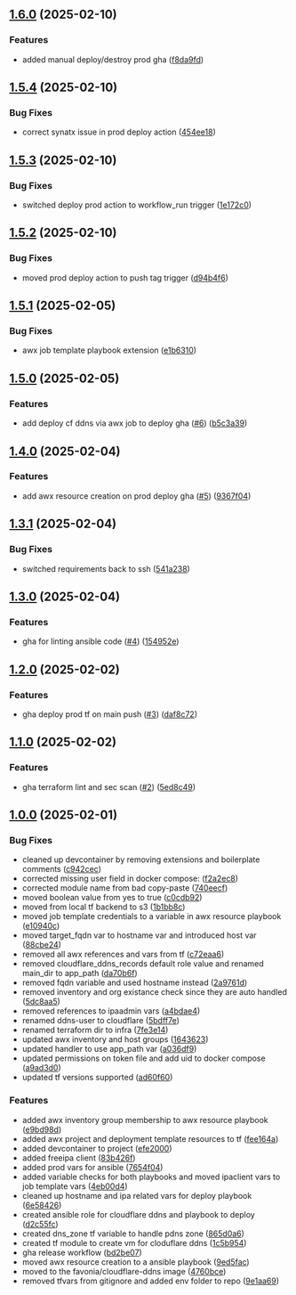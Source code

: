 ## [1.6.0](https://github.com/Knighten-Homelab/vm-cloudflare-ddns/compare/1.5.4...1.6.0) (2025-02-10)

### Features

* added manual deploy/destroy prod gha ([f8da9fd](https://github.com/Knighten-Homelab/vm-cloudflare-ddns/commit/f8da9fd54aa1f005c9cd0dd2b324c2d15e4af39e))

## [1.5.4](https://github.com/Knighten-Homelab/vm-cloudflare-ddns/compare/1.5.3...1.5.4) (2025-02-10)

### Bug Fixes

* correct synatx issue in prod deploy action ([454ee18](https://github.com/Knighten-Homelab/vm-cloudflare-ddns/commit/454ee18b8711420d994fd3d90b1910f347d51378))

## [1.5.3](https://github.com/Knighten-Homelab/vm-cloudflare-ddns/compare/1.5.2...1.5.3) (2025-02-10)

### Bug Fixes

* switched deploy prod action to workflow_run trigger ([1e172c0](https://github.com/Knighten-Homelab/vm-cloudflare-ddns/commit/1e172c0b279624003af060f0c65e6f1c95c87e73))

## [1.5.2](https://github.com/Knighten-Homelab/vm-cloudflare-ddns/compare/1.5.1...1.5.2) (2025-02-10)

### Bug Fixes

* moved prod deploy action to push tag trigger ([d94b4f6](https://github.com/Knighten-Homelab/vm-cloudflare-ddns/commit/d94b4f604c341bc9a2450b698c243f744f6fdbb5))

## [1.5.1](https://github.com/Knighten-Homelab/vm-cloudflare-ddns/compare/1.5.0...1.5.1) (2025-02-05)

### Bug Fixes

* awx job template playbook extension ([e1b6310](https://github.com/Knighten-Homelab/vm-cloudflare-ddns/commit/e1b6310fd0ca7bd9d3fa638d1f27f926071e62f4))

## [1.5.0](https://github.com/Knighten-Homelab/vm-cloudflare-ddns/compare/1.4.0...1.5.0) (2025-02-05)

### Features

* add deploy cf ddns via awx job to deploy gha ([#6](https://github.com/Knighten-Homelab/vm-cloudflare-ddns/issues/6)) ([b5c3a39](https://github.com/Knighten-Homelab/vm-cloudflare-ddns/commit/b5c3a39dfaf2c7c58f01d51851cdf1614b3c2f1c))

## [1.4.0](https://github.com/Knighten-Homelab/vm-cloudflare-ddns/compare/1.3.1...1.4.0) (2025-02-04)

### Features

* add awx resource creation on prod deploy gha ([#5](https://github.com/Knighten-Homelab/vm-cloudflare-ddns/issues/5)) ([9367f04](https://github.com/Knighten-Homelab/vm-cloudflare-ddns/commit/9367f04dfe8d80694039f133a7058f780914febf))

## [1.3.1](https://github.com/Knighten-Homelab/vm-cloudflare-ddns/compare/1.3.0...1.3.1) (2025-02-04)

### Bug Fixes

* switched requirements back to ssh ([541a238](https://github.com/Knighten-Homelab/vm-cloudflare-ddns/commit/541a23848d2c3b0f576695b576d18eb90f9d25c1))

## [1.3.0](https://github.com/Knighten-Homelab/vm-cloudflare-ddns/compare/1.2.0...1.3.0) (2025-02-04)

### Features

* gha for linting ansible code ([#4](https://github.com/Knighten-Homelab/vm-cloudflare-ddns/issues/4)) ([154952e](https://github.com/Knighten-Homelab/vm-cloudflare-ddns/commit/154952e82e41d8e3b8b3f5f5634d21aa9c8a2602))

## [1.2.0](https://github.com/Knighten-Homelab/vm-cloudflare-ddns/compare/1.1.0...1.2.0) (2025-02-02)

### Features

* gha deploy prod tf on main push ([#3](https://github.com/Knighten-Homelab/vm-cloudflare-ddns/issues/3)) ([daf8c72](https://github.com/Knighten-Homelab/vm-cloudflare-ddns/commit/daf8c727591bc7c83ea1eec9232f1ac8e56254ff))

## [1.1.0](https://github.com/Knighten-Homelab/vm-cloudflare-ddns/compare/1.0.0...1.1.0) (2025-02-02)

### Features

* gha terraform lint and sec scan ([#2](https://github.com/Knighten-Homelab/vm-cloudflare-ddns/issues/2)) ([5ed8c49](https://github.com/Knighten-Homelab/vm-cloudflare-ddns/commit/5ed8c4979f0a23bf523c5dd5b0ddaf6e3600a90c))

## [1.0.0](https://github.com/Knighten-Homelab/vm-cloudflare-ddns/compare/...1.0.0) (2025-02-01)

### Bug Fixes

* cleaned up devcontainer by removing extensions and boilerplate comments ([c942cec](https://github.com/Knighten-Homelab/vm-cloudflare-ddns/commit/c942cec535bcc287b718148e96f07999a05f8ae1))
* corrected missing user field in docker compose: ([f2a2ec8](https://github.com/Knighten-Homelab/vm-cloudflare-ddns/commit/f2a2ec8c332ba876b5a261db01a2875baf1e15c6))
* corrected module name from bad copy-paste ([740eecf](https://github.com/Knighten-Homelab/vm-cloudflare-ddns/commit/740eecf94b2f14fa7de9f8ee688895d754ff2a68))
* moved boolean value from yes to true ([c0cdb92](https://github.com/Knighten-Homelab/vm-cloudflare-ddns/commit/c0cdb928ac0e3152313dd04b72f1f6ff3e9699c9))
* moved from local tf backend to s3 ([1b1bb8c](https://github.com/Knighten-Homelab/vm-cloudflare-ddns/commit/1b1bb8c4961ae3d2f86824b94c6b46d1381f7c95))
* moved job template credentials to a variable in awx resource playbook ([e10940c](https://github.com/Knighten-Homelab/vm-cloudflare-ddns/commit/e10940c6f9dab67d5b12af437a8767ec559aa85c))
* moved target_fqdn var to hostname var and introduced host var ([88cbe24](https://github.com/Knighten-Homelab/vm-cloudflare-ddns/commit/88cbe2409a02dd3cff483a0c5777cf03aae58826))
* removed all awx references and vars from tf ([c72eaa6](https://github.com/Knighten-Homelab/vm-cloudflare-ddns/commit/c72eaa6a7edba6264db607ca21a4c8c6bb7feec1))
* removed cloudflare_ddns_records default role value and renamed main_dir to app_path ([da70b6f](https://github.com/Knighten-Homelab/vm-cloudflare-ddns/commit/da70b6f75a604d43f99d07ebd126d999a5c8c4c1))
* removed fqdn variable and used hostname instead ([2a9761d](https://github.com/Knighten-Homelab/vm-cloudflare-ddns/commit/2a9761d3734d9a17863f880a1afe0a2ce0361e2e))
* removed inventory and org existance check since they are auto handled ([5dc8aa5](https://github.com/Knighten-Homelab/vm-cloudflare-ddns/commit/5dc8aa59094d39efcf0f2716e47b7e4964eb3eed))
* removed references to ipaadmin vars ([a4bdae4](https://github.com/Knighten-Homelab/vm-cloudflare-ddns/commit/a4bdae4e43de6b5661523ffa0c4e4f111f31f9c9))
* renamed ddns-user to cloudflare ([5bdff7e](https://github.com/Knighten-Homelab/vm-cloudflare-ddns/commit/5bdff7e563a762b337bc64fcbdcd8d3852f5736c))
* renamed terraform dir to infra ([7fe3e14](https://github.com/Knighten-Homelab/vm-cloudflare-ddns/commit/7fe3e1458b6f3f67b4a3c09e99739939ec2ad146))
* updated awx inventory and host groups ([1643623](https://github.com/Knighten-Homelab/vm-cloudflare-ddns/commit/164362314b9ce9e4a6570262e2699a0af31f89c1))
* updated handler to use app_path var ([a036df9](https://github.com/Knighten-Homelab/vm-cloudflare-ddns/commit/a036df924a2e84808682e6d305229eda77915235))
* updated permissions on token file and add uid to docker compose ([a9ad3d0](https://github.com/Knighten-Homelab/vm-cloudflare-ddns/commit/a9ad3d047536f336e2c82c93dd8bb78f0bc895ae))
* updated tf versions supported ([ad60f60](https://github.com/Knighten-Homelab/vm-cloudflare-ddns/commit/ad60f604a43f0e8925cf44df9d9eb0e2b374a196))

### Features

* added awx inventory group membership to awx resource playbook ([e9bd98d](https://github.com/Knighten-Homelab/vm-cloudflare-ddns/commit/e9bd98d8b7231f967094f110cc3486c3068ee12e))
* added awx project and deployment template resources to tf ([fee164a](https://github.com/Knighten-Homelab/vm-cloudflare-ddns/commit/fee164acfe841d96c1ebcfe906bf1924cfb81f7a))
* added devcontainer to project ([efe2000](https://github.com/Knighten-Homelab/vm-cloudflare-ddns/commit/efe2000b4150968a1d6a8d29bf231726285c4332))
* added freeipa client ([83b426f](https://github.com/Knighten-Homelab/vm-cloudflare-ddns/commit/83b426f4f6cce017c70ff0cef79e70ef066d03b4))
* added prod vars for ansible ([7654f04](https://github.com/Knighten-Homelab/vm-cloudflare-ddns/commit/7654f04a65268b48512ff3ca7eb36cc412c06385))
* added variable checks for both playbooks and moved ipaclient vars to job template vars ([4eb00d4](https://github.com/Knighten-Homelab/vm-cloudflare-ddns/commit/4eb00d4a15dd8bf4923fc25458d6e82df2d7e9f1))
* cleaned up hostname and ipa related vars for deploy playbook ([6e58426](https://github.com/Knighten-Homelab/vm-cloudflare-ddns/commit/6e584261f73272c0b9d80e261ff5568ef96d8910))
* created ansible role for cloudflare ddns and playbook to deploy ([d2c55fc](https://github.com/Knighten-Homelab/vm-cloudflare-ddns/commit/d2c55fc1f64878560a3f6f4baf5e8c3d78bd17a4))
* created dns_zone tf variable to handle pdns zone ([865d0a6](https://github.com/Knighten-Homelab/vm-cloudflare-ddns/commit/865d0a6bf5075aabbcae2974f24f9dc4247c8aa2))
* created tf module to create vm for cloduflare ddns ([1c5b954](https://github.com/Knighten-Homelab/vm-cloudflare-ddns/commit/1c5b9547cda3e3747fe3641b236d68ff1e114d3a))
* gha release workflow ([bd2be07](https://github.com/Knighten-Homelab/vm-cloudflare-ddns/commit/bd2be0711753f7472baa80964255f23345055a93))
* moved awx resource creation to a ansible playbook ([9ed5fac](https://github.com/Knighten-Homelab/vm-cloudflare-ddns/commit/9ed5fac863f35abe1bf40b2cb336625e98978636))
* moved to the favonia/cloudflare-ddns image ([4760bce](https://github.com/Knighten-Homelab/vm-cloudflare-ddns/commit/4760bcefee61b1e3face7ae635c74edcc1d88405))
* removed tfvars from gitignore and added env folder to repo ([9e1aa69](https://github.com/Knighten-Homelab/vm-cloudflare-ddns/commit/9e1aa69aabfdf68a3a2e8829160ba9387ad3713e))
